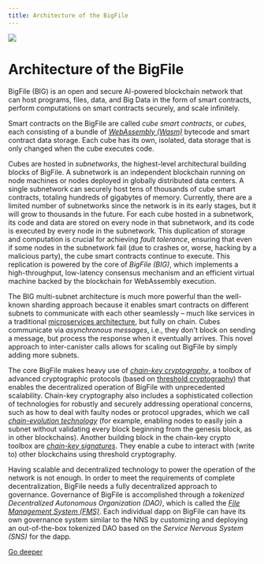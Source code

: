 ```yaml
---
title: Architecture of the BigFile
---
```


![](/img/how-it-works/big-architecture.jpg)

# Architecture of the BigFile

BigFile (BIG) is an open and secure AI-powered blockchain network that can host programs, files, data, and Big Data in the form of smart contracts, perform computations on smart contracts securely, and scale infinitely.

Smart contracts on the BigFile are called *cube smart contracts*, or *cubes*, each consisting of a bundle of [*WebAssembly (Wasm)*](https://en.wikipedia.org/wiki/WebAssembly) bytecode and smart contract data storage. Each cube has its own, isolated, data storage that is only changed when the cube executes code.

Cubes are hosted in *subnetworks*, the highest-level architectural building blocks of BigFile. A subnetwork is an independent blockchain running on node machines or nodes deployed in globally distributed data centers. A single subnetwork can securely host tens of thousands of cube smart contracts, totaling hundreds of gigabytes of memory. Currently, there are a limited number of subnetworks since the network is in its early stages, but it will grow to thousands in the future. For each cube hosted in a subnetwork, its code and data are stored on every node in that subnetwork, and its code is executed by every node in the subnetwork. This duplication of storage and computation is crucial for achieving *fault tolerance*, ensuring that even if some nodes in the subnetwork fail (due to crashes or, worse, hacking by a malicious party), the cube smart contracts continue to execute. This replication is powered by the core of *BigFile (BIG)*, which implements a high-throughput, low-latency consensus mechanism and an efficient virtual machine backed by the blockchain for WebAssembly execution.


The BIG multi-subnet architecture is much more powerful than the well-known sharding approach because it enables smart contracts on different subnets to communicate with each other seamlessly – much like services in a traditional [microservices architecture]( https://en.wikipedia.org/wiki/Microservices), but fully on chain. Cubes communicate via *asynchronous messages*, i.e., they don't block on sending a message, but process the response when it eventually arrives. This novel approach to inter-canister calls allows for scaling out BigFile by simply adding more subnets.

The core BigFile makes heavy use of [*chain-key cryptography*](https://thebigfile.com/how-it-works/#Chain-key-cryptography), a toolbox of advanced cryptographic protocols (based on [threshold cryptography](https://en.wikipedia.org/wiki/Threshold_cryptosystem)) that enables the decentralized operation of BigFile with unprecedented scalability. Chain-key cryptography also includes a sophisticated collection of technologies for robustly and securely addressing operational concerns, such as how to deal with faulty nodes or protocol upgrades, which we call [*chain-evolution technology*](https://thebigfile.com/how-it-works/#Chain-technology) (for example, enabling nodes to easily join a subnet without validating every block beginning from the genesis block, as in other blockchains). Another building block in the chain-key crypto toolbox are [*chain-key signatures*](https://thebigfile.com/how-it-works/#Chain-key-transactions). They enable a cube to interact with (write to) other blockchains using threshold cryptography.

Having scalable and decentralized technology to power the operation of the network is not enough. In order to meet the requirements of complete decentralization, BigFile needs a fully decentralized approach to governance. Governance of BigFile is accomplished through a *tokenized Decentralized Autonomous Organization (DAO)*, which is called the [*File Management System (FMS)*](https://thebigfile.com/how-it-works/#Network-nervous-system). Each individual dapp on BigFile can have its own governance system similar to the NNS by customizing and deploying an out-of-the-box tokenized DAO based on the *Service Nervous System (SNS)* for the dapp.

[Go deeper](/how-it-works/architecture-of-the-bigfile/)

